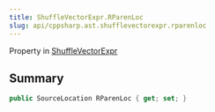 ```yaml
---
title: ShuffleVectorExpr.RParenLoc
slug: api/cppsharp.ast.shufflevectorexpr.rparenloc
---
```

Property in [ShuffleVectorExpr](/api/cppsharp/ast/shufflevectorexpr)

## Summary



```csharp
public SourceLocation RParenLoc { get; set; }
```

